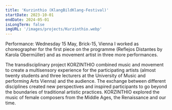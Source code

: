 ```yaml
---
title: 'Kurzinthio (KlangBildKlang-Festival)'
startDate: 2023-10-01
endDate: 2024-05-01
isLongTerm: false
imgURL: '/images/projects/Kurzinthio.webp'
---
```

Performance: Wednesday 15 May, Brick-15, Vienna
I worked as choreographer for the first piece on the programme (Reflejos Distantes by Karola
Obermüller) and as movement artist in three more performances.

The transdisciplinary project KORZINTHIO combined music and movement to create a
multisensory experience for the participating artists (almost twenty students and three
lecturers at the University of Music and performing Arts Vienna) and the audience. The
exchange between different disciplines created new perspectives and inspired participants to
go beyond the boundaries of traditional artistic practices. KORZINTHIO explored the music
of female composers from the Middle Ages, the Renaissance and our time.